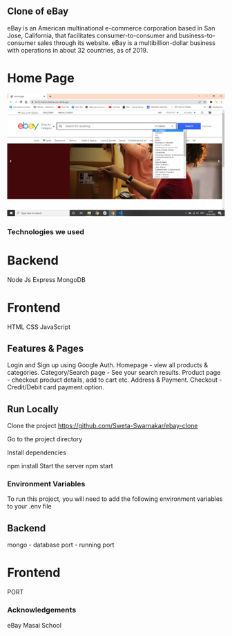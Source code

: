 ## Clone of eBay

eBay is an American multinational e-commerce corporation based in San Jose, California, that facilitates consumer-to-consumer and business-to-consumer sales through its website. eBay is a multibillion-dollar business with operations in about 32 countries, as of 2019.

# Home Page
<img src="https://raw.githubusercontent.com/shahnawaz8/shahnawaz8/master/Screenshot%20(89).png" alt="Shop.com"/>


### Technologies we used

# Backend

Node Js
Express
MongoDB

# Frontend

HTML
CSS
JavaScript

## Features & Pages

Login and Sign up using Google Auth.
Homepage - view all products & categories.
Category/Search page - See your search results.
Product page - checkout product details, add to cart etc.
Address & Payment.
Checkout - Credit/Debit card payment option.

## Run Locally

Clone the project
https://github.com/Sweta-Swarnakar/ebay-clone

Go to the project directory

Install dependencies

npm install
Start the server
npm start

### Environment Variables
To run this project, you will need to add the following environment variables to your .env file

## Backend

mongo - database
port - running port

# Frontend
PORT

### Acknowledgements

eBay
Masai School
